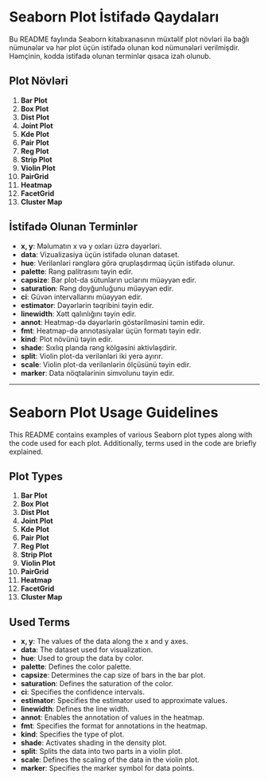 # Seaborn Plot İstifadə Qaydaları

Bu README faylında Seaborn kitabxanasının müxtəlif plot növləri ilə bağlı nümunələr və hər plot üçün istifadə olunan kod nümunələri verilmişdir. Həmçinin, kodda istifadə olunan terminlər qısaca izah olunub.

## Plot Növləri

1. **Bar Plot**
2. **Box Plot**
3. **Dist Plot**
4. **Joint Plot**
5. **Kde Plot**
6. **Pair Plot**
7. **Reg Plot**
8. **Strip Plot**
9. **Violin Plot**
10. **PairGrid**
11. **Heatmap**
12. **FacetGrid**
13. **Cluster Map**

## İstifadə Olunan Terminlər

- **x, y**: Məlumatın x və y oxları üzrə dəyərləri.
- **data**: Vizualizasiya üçün istifadə olunan dataset.
- **hue**: Verilənləri rənglərə görə qruplaşdırmaq üçün istifadə olunur.
- **palette**: Rəng palitrasını təyin edir.
- **capsize**: Bar plot-da sütunların uclarını müəyyən edir.
- **saturation**: Rəng doyğunluğunu müəyyən edir.
- **ci**: Güvən intervallarını müəyyən edir.
- **estimator**: Dəyərlərin təqribini təyin edir.
- **linewidth**: Xətt qalınlığını təyin edir.
- **annot**: Heatmap-də dəyərlərin göstərilməsini təmin edir.
- **fmt**: Heatmap-də annotasiyalar üçün formatı təyin edir.
- **kind**: Plot növünü təyin edir.
- **shade**: Sıxlıq planda rəng kölgəsini aktivləşdirir.
- **split**: Violin plot-da verilənləri iki yerə ayırır.
- **scale**: Violin plot-da verilənlərin ölçüsünü təyin edir.
- **marker**: Data nöqtələrinin simvolunu təyin edir.

___________________________________________________________________________________________________________________________



# Seaborn Plot Usage Guidelines

This README contains examples of various Seaborn plot types along with the code used for each plot. Additionally, terms used in the code are briefly explained.

## Plot Types

1. **Bar Plot**
2. **Box Plot**
3. **Dist Plot**
4. **Joint Plot**
5. **Kde Plot**
6. **Pair Plot**
7. **Reg Plot**
8. **Strip Plot**
9. **Violin Plot**
10. **PairGrid**
11. **Heatmap**
12. **FacetGrid**
13. **Cluster Map**

## Used Terms

- **x, y**: The values of the data along the x and y axes.
- **data**: The dataset used for visualization.
- **hue**: Used to group the data by color.
- **palette**: Defines the color palette.
- **capsize**: Determines the cap size of bars in the bar plot.
- **saturation**: Defines the saturation of the color.
- **ci**: Specifies the confidence intervals.
- **estimator**: Specifies the estimator used to approximate values.
- **linewidth**: Defines the line width.
- **annot**: Enables the annotation of values in the heatmap.
- **fmt**: Specifies the format for annotations in the heatmap.
- **kind**: Specifies the type of plot.
- **shade**: Activates shading in the density plot.
- **split**: Splits the data into two parts in a violin plot.
- **scale**: Defines the scaling of the data in the violin plot.
- **marker**: Specifies the marker symbol for data points.

